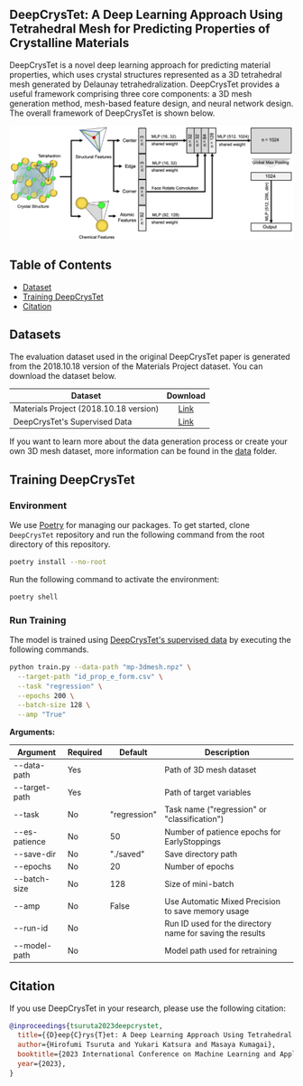 ## DeepCrysTet: A Deep Learning Approach Using Tetrahedral Mesh for Predicting Properties of Crystalline Materials

DeepCrysTet is a novel deep learning approach for predicting material properties, which uses crystal structures represented as a 3D tetrahedral mesh generated by Delaunay tetrahedralization.
DeepCrysTet provides a useful framework comprising three core components: a 3D mesh generation method, mesh-based feature design, and neural network design.
The overall framework of DeepCrysTet is shown below.

<img src="./docs/images/model_architecture.png" alt="model-architecture">

## Table of Contents

- [Dataset](#dataset)
- [Training DeepCrysTet](#training-deepcrystet)
- [Citation](#citation)

## Datasets

The evaluation dataset used in the original DeepCrysTet paper is generated from the 2018.10.18 version of the Materials Project dataset.
You can download the dataset below.

| Dataset                                |                                        Download                                        |
|----------------------------------------|:--------------------------------------------------------------------------------------:|
| Materials Project (2018.10.18 version) |      [Link](https://figshare.com/articles/dataset/Materials_Project_Data/7227749)      |
| DeepCrysTet's Supervised Data          | [Link](https://figshare.com/articles/dataset/3D_Mesh_Dataset_for_DeepCrysTet/22031969) |

If you want to learn more about the data generation process or create your own 3D mesh dataset, more information can be found in the [data](data/) folder.

## Training DeepCrysTet

### Environment

We use [Poetry](https://python-poetry.org/) for managing our packages.
To get started, clone `DeepCrysTet` repository and run the following command from the root directory of this repository.

```bash
poetry install --no-root
```

Run the following command to activate the environment:

```bash
poetry shell
```

### Run Training

The model is trained using [DeepCrysTet's supervised data](https://figshare.com/articles/dataset/3D_Mesh_Dataset_for_DeepCrysTet/22031969) by executing the following commands.

```bash
python train.py --data-path "mp-3dmesh.npz" \
  --target-path "id_prop_e_form.csv" \
  --task "regression" \
  --epochs 200 \
  --batch-size 128 \
  --amp "True"
```

**Arguments:**

| Argument      | Required | Default      | Description                                               |
|---------------|----------|--------------|-----------------------------------------------------------|
| --data-path   | Yes      |              | Path of 3D mesh dataset                                   |
| --target-path | Yes      |              | Path of target variables                                  |
| --task        | No       | "regression" | Task name ("regression" or "classification")              |
| --es-patience | No       | 50           | Number of patience epochs for EarlyStoppings              |
| --save-dir    | No       | "./saved"    | Save directory path                                       |
| --epochs      | No       | 20           | Number of epochs                                          |
| --batch-size  | No       | 128          | Size of mini-batch                                        |
| --amp         | No       | False        | Use Automatic Mixed Precision to save memory usage        |
| --run-id      | No       |              | Run ID used for the directory name for saving the results |
| --model-path  | No       |              | Model path used for retraining                            |

## Citation

If you use DeepCrysTet in your research, please use the following citation:

```bibtex
@inproceedings{tsuruta2023deepcrystet,
  title={{D}eep{C}rys{T}et: A Deep Learning Approach Using Tetrahedral Mesh for Predicting Properties of Crystalline Materials},
  author={Hirofumi Tsuruta and Yukari Katsura and Masaya Kumagai},
  booktitle={2023 International Conference on Machine Learning and Applications (ICMLA)},
  year={2023},
}
```
